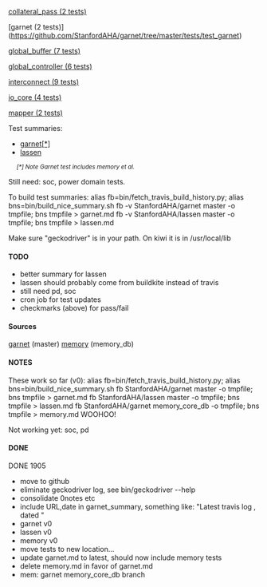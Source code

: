 [collateral_pass (2 tests)](https://github.com/StanfordAHA/garnet/tree/master/tests/test_collateral_pass)

[garnet (2 tests)]       (https://github.com/StanfordAHA/garnet/tree/master/tests/test_garnet)

[global_buffer (7 tests)](https://github.com/StanfordAHA/garnet/tree/master/tests/test_global_buffer)

[global_controller (6 tests)](https://github.com/StanfordAHA/garnet/tree/master/tests/test_global_controller)

[interconnect (9 tests)](https://github.com/StanfordAHA/garnet/tree/master/tests/test_interconnect)

[io_core (4 tests)](https://github.com/StanfordAHA/garnet/tree/master/tests/test_io_core)

[mapper (2 tests)](https://github.com/StanfordAHA/garnet/tree/master/tests/test_mapper)





Test summaries:
* [garnet\[*\]](garnet.md)
* [lassen](lassen.md)

<small><i>
&nbsp;&nbsp;&nbsp;&nbsp; [*] Note Garnet test includes memory et al.
</i></small>

Still need: soc, power domain tests.

To build test summaries:
  alias fb=bin/fetch_travis_build_history.py; alias bns=bin/build_nice_summary.sh
  fb -v StanfordAHA/garnet master -o tmpfile; bns tmpfile > garnet.md
  fb -v StanfordAHA/lassen master -o tmpfile; bns tmpfile > lassen.md


Make sure "geckodriver" is in your path. On kiwi it is in /usr/local/lib

#### TODO
- better summary for lassen
- lassen should probably come from buildkite instead of travis
- still need pd, soc
- cron job for test updates
- checkmarks (above) for pass/fail



#### Sources
[garnet](https://travis-ci.com/StanfordAHA/garnet/branches) (master)
[memory](https://travis-ci.com/StanfordAHA/garnet/branches) (memory_db)



#### NOTES
These work so far (v0):
  alias fb=bin/fetch_travis_build_history.py; alias bns=bin/build_nice_summary.sh
  fb StanfordAHA/garnet master -o tmpfile; bns tmpfile > garnet.md
  fb StanfordAHA/lassen master -o tmpfile; bns tmpfile > lassen.md
  fb StanfordAHA/garnet memory_core_db -o tmpfile; bns tmpfile > memory.md WOOHOO!

Not working yet: soc, pd


#### DONE

DONE 1905
- move to github
- eliminate geckodriver log, see bin/geckodriver --help
- consolidate 0notes etc
- include URL,date in garnet_summary, something like:
  "Latest travis log <url>, dated <date>"
- garnet v0
- lassen v0
- memory v0
- move tests to new location...
- update garnet.md to latest, should now include memory tests
- delete memory.md in favor of garnet.md
- mem: garnet memory_core_db branch


</pre>








